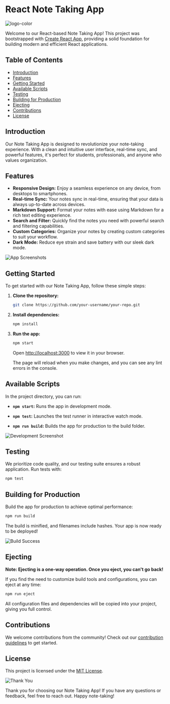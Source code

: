 # React Note Taking App

![logo-color](https://github.com/wasim0009/NoteTakingApp/assets/117257818/17747ca8-987f-4431-b8e6-f6485a2351c6)


Welcome to our React-based Note Taking App! This project was bootstrapped with [Create React App](https://create-react-app.dev/), providing a solid foundation for building modern and efficient React applications.

## Table of Contents
- [Introduction](#introduction)
- [Features](#features)
- [Getting Started](#getting-started)
- [Available Scripts](#available-scripts)
- [Testing](#testing)
- [Building for Production](#building-for-production)
- [Ejecting](#ejecting)
- [Contributions](#contributions)
- [License](#license)

## Introduction

Our Note Taking App is designed to revolutionize your note-taking experience. With a clean and intuitive user interface, real-time sync, and powerful features, it's perfect for students, professionals, and anyone who values organization.

## Features

- **Responsive Design:** Enjoy a seamless experience on any device, from desktops to smartphones.
- **Real-time Sync:** Your notes sync in real-time, ensuring that your data is always up-to-date across devices.
- **Markdown Support:** Format your notes with ease using Markdown for a rich text editing experience.
- **Search and Filter:** Quickly find the notes you need with powerful search and filtering capabilities.
- **Custom Categories:** Organize your notes by creating custom categories to suit your workflow.
- **Dark Mode:** Reduce eye strain and save battery with our sleek dark mode.

![App Screenshots](./images/app-screenshots.png)

## Getting Started

To get started with our Note Taking App, follow these simple steps:

1. **Clone the repository:**
   ```bash
   git clone https://github.com/your-username/your-repo.git
   ```

2. **Install dependencies:**
   ```bash
   npm install
   ```

3. **Run the app:**
   ```bash
   npm start
   ```

   Open [http://localhost:3000](http://localhost:3000) to view it in your browser.

   The page will reload when you make changes, and you can see any lint errors in the console.

## Available Scripts

In the project directory, you can run:

- **`npm start`:** Runs the app in development mode.

- **`npm test`:** Launches the test runner in interactive watch mode.

- **`npm run build`:** Builds the app for production to the build folder.

![Development Screenshot](./images/development-screenshot.png)

## Testing

We prioritize code quality, and our testing suite ensures a robust application. Run tests with:

```bash
npm test
```

## Building for Production

Build the app for production to achieve optimal performance:

```bash
npm run build
```

The build is minified, and filenames include hashes. Your app is now ready to be deployed!

![Build Success](./images/build-success.png)

## Ejecting

**Note: Ejecting is a one-way operation. Once you eject, you can't go back!**

If you find the need to customize build tools and configurations, you can eject at any time:

```bash
npm run eject
```

All configuration files and dependencies will be copied into your project, giving you full control.

## Contributions

We welcome contributions from the community! Check out our [contribution guidelines](CONTRIBUTING.md) to get started.

## License

This project is licensed under the [MIT License](LICENSE).

![Thank You](./images/thank-you.png)

Thank you for choosing our Note Taking App! If you have any questions or feedback, feel free to reach out. Happy note-taking!
